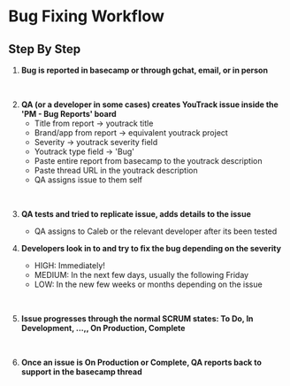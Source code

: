 # Bug Fixing Workflow

## Step By Step

1. **Bug is reported in basecamp or through gchat, email, or in person**
<br>

2. **QA (or a developer in some cases) creates YouTrack issue inside the 'PM - Bug Reports' board**
    - Title from report -> youtrack title
    - Brand/app from report -> equivalent youtrack project
    - Severity -> youtrack severity field
    - Youtrack type field -> 'Bug'
    - Paste entire report from basecamp to the youtrack description
    - Paste thread URL in the youtrack description
    - QA assigns issue to them self
<br>

3. **QA tests and tried to replicate issue, adds details to the issue** 
    - QA assigns to Caleb or the relevant developer after its been tested

4. **Developers look in to and try to fix the bug depending on the severity**
    - HIGH: Immediately!
    - MEDIUM: In the next few days, usually the following Friday
    - LOW: In the new few weeks or months depending on the issue
<br>

5. **Issue progresses through the normal SCRUM states: To Do, In Development, ...,, On Production, Complete**
<br>

6. **Once an issue is On Production or Complete, QA reports back to support in the basecamp thread**
